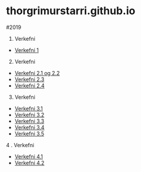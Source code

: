 # thorgrimurstarri.github.io
#2019 


1. Verkefni
  * [Verkefni 1](verkefni_1/)
2. Verkefni  
  * [Verkefni 2.1 og 2.2](verkefni_2/verkefni-21,22/)
  * [Verkefni 2.3](verkefni_2/verkefni-23/)
  * [Verkefni 2.4](verkefni_2/verkefni-24/)
3. Verkefni 
 * [Verkefni 3.1](verkefni_3/verk31/)
 * [Verkefni 3.2](verkefni_3/verk32/)
 * [Verkefni 3.3](verkefni_3/verk33)
 * [Verkefni 3.4](verkefni_3/verk34)
 * [Verkefni 3.5](verkefni_3/verk35)

4 . Verkefni
 * [Verkefni 4.1](verkefni_4/index.html)
 * [Verkefni 4.2](verkefni_4/innerlinks.html)
